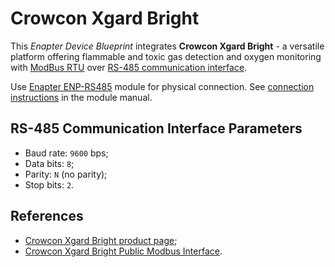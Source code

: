 # Crowcon Xgard Bright

This _Enapter Device Blueprint_ integrates **Crowcon Xgard Bright** - a versatile platform offering flammable and toxic gas detection and oxygen monitoring with [ModBus RTU](https://developers.enapter.com/docs/reference/ucm/modbus) over [RS-485 communication interface](https://developers.enapter.com/docs/reference/ucm/rs485).

Use [Enapter ENP-RS485](https://handbook.enapter.com/modules/ENP-RS485/ENP-RS485.html) module for physical connection. See [connection instructions](https://handbook.enapter.com/modules/ENP-RS485/ENP-RS485.html#connection-example) in the module manual.

## RS-485 Communication Interface Parameters

- Baud rate: `9600` bps;
- Data bits: `8`;
- Parity: `N` (no parity);
- Stop bits: `2`.

## References

- [Crowcon Xgard Bright product page](https://www.crowcon.com/products/fixed-detectors/xgard-bright/#description);
- [Crowcon Xgard Bright Public Modbus Interface](https://www.crowcon.com/wp-content/uploads/2019/02/Xgard-Bright-Modbus-Map-v1.2.pdf).
